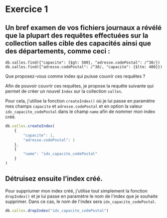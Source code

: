 # Exercice 1

## Un bref examen de vos fichiers journaux a révélé que la plupart des requêtes effectuées sur la collection salles cible des capacités ainsi que des départements, comme ceci :

```
db.salles.find({"capacite": {$gt: 500}, "adresse.codePostal": /^30/}) 
db.salles.find({"adresse.codePostal": /^30/, "capacite": {$lte: 400}}) 
```

Que proposez-vous comme index qui puisse couvrir ces requêtes ?

Afin de pouvoir couvrir ces requêtes, je propose la requête suivante qui permet de créer un nouvel `Index` sur la collection `salles`.  

Pour cela, j'utilise la fonction `createIndex()` où je lui passe en paramètre mes champs `capacite` et `adresse.codePostal` et en option la valeur `idx_capacite_codePostal` dans le champ `name` afin de nommer mon index créé.

```js
db.salles.createIndex(
	{
		"capacite": 1,
		"adresse.codePostal": 1
	},
	{
		"name": "idx_capacite_codePostal"
	}
)
```

## Détruisez ensuite l’index créé.

Pour suppriumer mon index créé, j'utilise tout simplement la fonction `dropIndex()` et je lui passe en paramètre le nom de l'index que je souhaite supprimer. Dans ce cas, le nom de l'index sera `idx_capacite_codePostal`.

```js
db.salles.dropIndex("idx_capacite_codePostal")
```